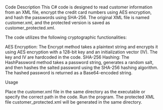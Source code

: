 Code Description
This C# code is designed to read customer information from an XML file, encrypt the credit card numbers using AES encryption, and hash the passwords using SHA-256. The original XML file is named customer.xml, and the protected version is saved as customer_protected.xml.

The code utilizes the following cryptographic functionalities:

AES Encryption: The Encrypt method takes a plaintext string and encrypts it using AES encryption with a 128-bit key and an initialization vector (IV). The key and IV are hardcoded in the code.
SHA-256 Hashing: The HashPassword method takes a password string, generates a random salt, and then hashes the salted password using the SHA-256 hashing algorithm. The hashed password is returned as a Base64-encoded string.

Usage

Place the customer.xml file in the same directory as the executable or specify the correct path in the code.
Run the program.
The protected XML file customer_protected.xml will be generated in the same directory.
